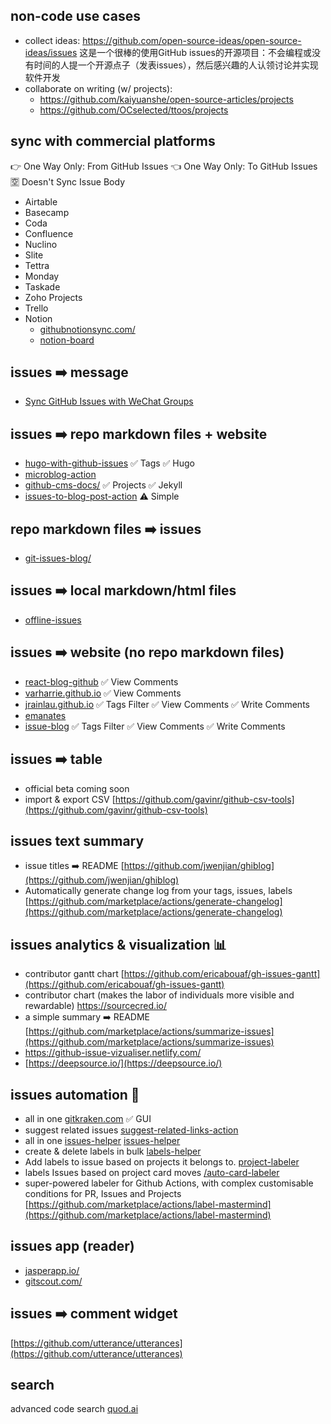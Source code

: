 ## non-code use cases
- collect ideas: https://github.com/open-source-ideas/open-source-ideas/issues 这是一个很棒的使用GitHub issues的开源项目：不会编程或没有时间的人提一个开源点子（发表issues），然后感兴趣的人认领讨论并实现软件开发
- collaborate on writing (w/ projects): 
    - https://github.com/kaiyuanshe/open-source-articles/projects
    - https://github.com/OCselected/ttoos/projects

## sync with commercial platforms

👉 One Way Only: From GitHub Issues
👈 One Way Only: To GitHub Issues
🈳️ Doesn't Sync Issue Body 

- Airtable
- Basecamp
- Coda
- Confluence
- Nuclino
- Slite
- Tettra
- Monday
- Taskade
- Zoho Projects
- Trello
- Notion 
    - [githubnotionsync.com/](https://githubnotionsync.com/) 
    - [notion-board](https://github.com/marketplace/actions/notion-board)

## issues ➡️ message
- [Sync GitHub Issues with WeChat Groups](https://github.com/kaiyuanshe/osschat)

## issues ➡️ repo markdown files + website
- [hugo-with-github-issues](https://github.com/marketplace/actions/hugo-with-github-issues) ✅ Tags ✅ Hugo
- [microblog-action](https://github.com/herschel666/microblog-action)
- [github-cms-docs/](https://paulkoanui.github.io/github-cms-docs/) ✅ Projects ✅ Jekyll
- [issues-to-blog-post-action](https://github.com/marketplace/actions/issues-to-blog-post-action) ⚠️ Simple
## repo markdown files ➡️ issues
- [git-issues-blog/](https://github.com/Sep0lkit/git-issues-blog/blob/master/README.md)
## issues ➡️ local markdown/html files
- [offline-issues](https://github.com/jlord/offline-issues)
## issues ➡️ website (no repo markdown files)
- [react-blog-github](https://github.com/saadpasta/react-blog-github) ✅ View Comments
- [varharrie.github.io](https://github.com/varHarrie/varharrie.github.io) ✅ View Comments
- [jrainlau.github.io](https://github.com/jrainlau/jrainlau.github.io) ✅ Tags Filter ✅ View Comments ✅ Write Comments
- [emanates](https://github.com/emanates)
- [issue-blog](https://github.com/ttop5/issue-blog) ✅ Tags Filter ✅ View Comments ✅ Write Comments
## issues ➡️ table
- official beta coming soon
- import & export CSV [https://github.com/gavinr/github-csv-tools](https://github.com/gavinr/github-csv-tools)
## issues text summary
- issue titles ➡️ README [https://github.com/jwenjian/ghiblog](https://github.com/jwenjian/ghiblog)
- Automatically generate change log from your tags, issues, labels [https://github.com/marketplace/actions/generate-changelog](https://github.com/marketplace/actions/generate-changelog)
## issues analytics & visualization 📊
- contributor gantt chart [https://github.com/ericabouaf/gh-issues-gantt](https://github.com/ericabouaf/gh-issues-gantt)
- contributor chart  (makes the labor of individuals more visible and rewardable) https://sourcecred.io/
- a simple summary ➡️ README
    [https://github.com/marketplace/actions/summarize-issues](https://github.com/marketplace/actions/summarize-issues)
- https://github-issue-vizualiser.netlify.com/
- [https://deepsource.io/](https://deepsource.io/)
## issues automation 🤖️
- all in one [gitkraken.com](http://gitkraken.com/) ✅ GUI
- suggest related issues [suggest-related-links-action](https://github.com/marketplace/actions/suggest-related-links-action)
- all in one [issues-helper](https://github.com/marketplace/actions/issues-helper) [issues-helper](https://actions-cool.github.io/issues-helper/)
- create & delete labels in bulk [labels-helper](https://github.com/actions-cool/labels-helper)
- Add labels to issue based on projects it belongs to. [project-labeler](https://github.com/marketplace/actions/project-labeler)
- labels Issues based on project card moves [/auto-card-labeler](https://github.com/marketplace/actions/auto-card-labeler)
- super-powered labeler for Github Actions, with complex customisable conditions for PR, Issues and Projects [https://github.com/marketplace/actions/label-mastermind](https://github.com/marketplace/actions/label-mastermind)

## issues app (reader) 
- [jasperapp.io/](http://jasperapp.io/gitscout.com/)
- [gitscout.com/](http://jasperapp.io/gitscout.com/)

## issues ➡️ comment widget
[https://github.com/utterance/utterances](https://github.com/utterance/utterances)

## search
advanced code search [quod.ai](http://quod.ai/)
